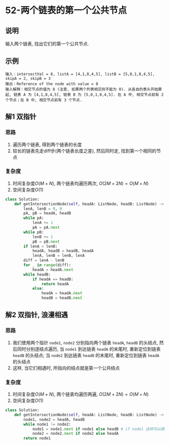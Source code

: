 # 52-两个链表的第一个公共节点

## 说明
输入两个链表, 找出它们的第一个公共节点. 

## 示例
```
输入：intersectVal = 8, listA = [4,1,8,4,5], listB = [5,0,1,8,4,5], skipA = 2, skipB = 3
输出：Reference of the node with value = 8
输入解释：相交节点的值为 8 (注意, 如果两个列表相交则不能为 0). 从各自的表头开始算起, 链表 A 为 [4,1,8,4,5], 链表 B 为 [5,0,1,8,4,5]. 在 A 中, 相交节点前有 2 个节点；在 B 中, 相交节点前有 3 个节点. 
```

## 解1 双指针

### 思路
1. 遍历两个链表, 得到两个链表的长度
2. 较长的链表先走diff步(两个链表长度之差), 然后同时走, 找到第一个相同的节点

### 复杂度
1. 时间复杂度$O(M+N)$, 两个链表均遍历两次, $O(2M+2N)=O(M+N)$
2. 空间复杂度$O(1)$

```python
class Solution:
    def getIntersectionNode(self, headA: ListNode, headB: ListNode) -> ListNode:
        lenA, lenB = 0, 0
        pA, pB = headA, headB
        while pA:
            lenA += 1
            pA = pA.next
        while pB:
            lenB += 1
            pB = pB.next
        if lenA < lenB:
            headA, headB = headB, headA
            lenA, lenB = lenB, lenA
        diff = lenA - lenB
        for _ in range(diff):
            headA = headA.next
        while headB:
            if headA == headB:
                return headA
            else:
                headA = headA.next
                headB = headB.next
```

## 解2 双指针, 浪漫相遇

### 思路
1. 我们使用两个指针 `node1`, `node2` 分别指向两个链表 `headA`, `headB` 的头结点, 然后同时分别逐结点遍历, 当 `node1` 到达链表 `headA` 的末尾时, 重新定位到链表 `headB` 的头结点; 当 `node2` 到达链表 `headB` 的末尾时, 重新定位到链表 `headA` 的头结点
2. 这样, 当它们相遇时, 所指向的结点就是第一个公共结点

### 复杂度
1. 时间复杂度$O(M+N)$, 两个链表均遍历两遍, $O(2M+2N)=O(M+N)$
2. 空间复杂度$O(1)$

```python
class Solution:
    def getIntersectionNode(self, headA: ListNode, headB: ListNode) -> ListNode:
        node1, node2 = headA, headB
        while node1 != node2:
            node1 = node1.next if node1 else headB # if node1 这样可以跳出无限训练
            node2 = node2.next if node2 else headA
        return node1
```